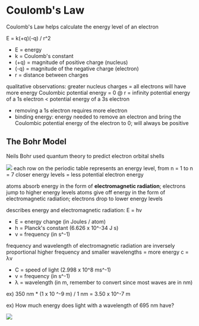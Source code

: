 # Coulomb's Law
Coulomb's Law helps calculate the energy level of an electron

E = k(+q)(-q) / r^2
- E = energy
- k = Coulomb's constant
- (+q) = magnitude of positive charge (nucleus)
- (-q) = magnitude of the negative charge (electron)
- r = distance between charges

qualitative observations:
greater nucleus charges = all electrons will have more energy
Coulombic potential energy = 0 @ r = infinity
potential energy of a 1s electron < potential energy of a 3s electron
- removing a 1s electron requires more electron
- binding energy: energy needed to remove an electron and bring the Coulombic potential energy of the electron to 0; will always be positive

## The Bohr Model
Neils Bohr used quantum theory to predict electron orbital shells

![](..\.pastes\2021-07-24-14-15-36.png)
each row on the periodic table represents an energy level, from n = 1 to n = 7
closer energy levels = less potential electron energy

atoms absorb energy in the form of **electromagnetic radiation**; electrons jump to higher energy levels
atoms give off energy in the form of electromagnetic radiation; electrons drop to lower energy levels

describes energy and electromagnetic radiation:
E = hv
- E = energy change (in Joules / atom)
- h = Planck's constant (6.626 x 10^-34 J s)
- v = frequency (in s^-1)

frequency and wavelength of electromagnetic radiation are inversely proportional
higher frequency and smaller wavelengths = more energy
c = λv
- C = speed of light (2.998 x 10^8 ms^-1)
- v = frequency (in s^-1)
- λ = wavelength (in m, remember to convert since most waves are in nm)

ex) 350 nm * (1 x 10 ^-9 m) / 1 nm = 3.50 x 10^-7 m

ex) How much energy does light with a wavelength of 695 nm have?

![](..\.pastes\2021-07-24-14-37-42.png)
